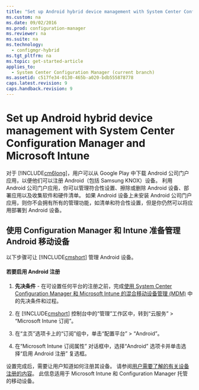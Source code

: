 ```yaml
---
title: "Set up Android hybrid device management with System Center Configuration Manager and Microsoft Intune"
ms.custom: na
ms.date: 09/02/2016
ms.prod: configuration-manager
ms.reviewer: na
ms.suite: na
ms.technology: 
  - configmgr-hybrid
ms.tgt_pltfrm: na
ms.topic: get-started-article
applies_to: 
  - System Center Configuration Manager (current branch)
ms.assetid: c517fe34-0130-465b-a020-bdb555878778
caps.latest.revision: 9
caps.handback.revision: 9
---
```

# Set up Android hybrid device management with System Center Configuration Manager and Microsoft Intune
对于 [!INCLUDE[cm6long](../LocTest/includes/cm6long_md.md)]，用户可以从 Google Play 中下载 Android 公司门户应用，以便他们可以注册 Android（包括 Samsung KNOX）设备。 利用 Android 公司门户应用，你可以管理符合性设置、擦除或删除 Android 设备、部署应用以及收集软件和硬件清单。 如果 Android 设备上未安装 Android 公司门户应用，则你不会拥有所有的管理功能，如清单和符合性设置，但是你仍然可以将应用部署到 Android 设备。  
  
## 使用 Configuration Manager 和 Intune 准备管理 Android 移动设备  
 以下步骤可让 [!INCLUDE[cmshort](../LocTest/includes/cmshort_md.md)] 管理 Android 设备。  
  
#### 若要启用 Android 注册  
  
1.  **先决条件** - 在可设置任何平台的注册之前，完成[使用 System Center Configuration Manager 和 Microsoft Intune 的混合移动设备管理 (MDM)](../LocTest/Hybrid-mobile-device-management--MDM--with-System-Center-Configuration-Manager-and-Microsoft-Intune.md) 中的先决条件和过程。  
  
2.  在 [!INCLUDE[cmshort](../LocTest/includes/cmshort_md.md)] 控制台中的“管理”工作区中，转到“云服务” > “Microsoft Intune 订阅”。  
  
3.  在“主页”选项卡上的“订阅”组中，单击“配置平台” > “Android”。  
  
4.  在“Microsoft Intune 订阅属性”  对话框中，选择“Android”  选项卡并单击选择“启用 Android 注册”  复选框。  
  
 设置完成后，需要让用户知道如何注册其设备。 请参阅[用户需要了解的有关设备注册的内容](https://technet.microsoft.com/library/dn948527.aspx)。 此信息适用于 Microsoft Intune 和 Configuration Manager 托管的移动设备。